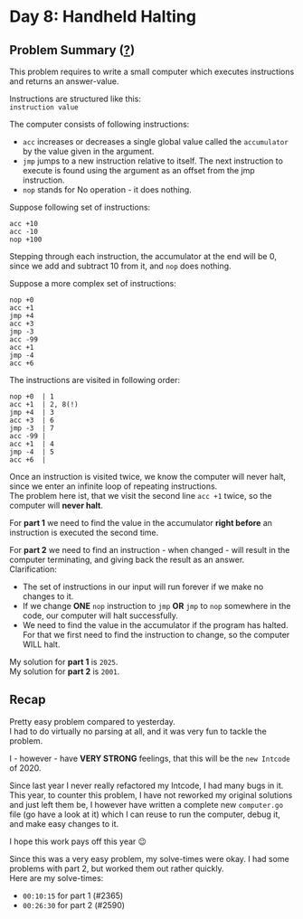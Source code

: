 # Day 8: Handheld Halting
## Problem Summary ([?](https://adventofcode.com/2020/day/8))

This problem requires to write a small computer which executes instructions and returns an answer-value.

Instructions are structured like this:  
`instruction value`

The computer consists of following instructions:
- `acc` increases or decreases a single global value called the `accumulator` by the value given in the argument.
- `jmp` jumps to a new instruction relative to itself. The next instruction to execute is found using the argument as an offset from the jmp instruction.
- `nop` stands for No operation - it does nothing.

Suppose following set of instructions:
```
acc +10
acc -10
nop +100
```

Stepping through each instruction, the accumulator at the end will be 0, since we add and subtract 10 from it, and `nop` does nothing.

Suppose a more complex set of instructions:
```
nop +0
acc +1
jmp +4
acc +3
jmp -3
acc -99
acc +1
jmp -4
acc +6
```

The instructions are visited in following order:
```
nop +0  | 1
acc +1  | 2, 8(!)
jmp +4  | 3
acc +3  | 6
jmp -3  | 7
acc -99 |
acc +1  | 4
jmp -4  | 5
acc +6  |
```

Once an instruction is visited twice, we know the computer will never halt, since we enter an infinite loop of repeating instructions.  
The problem here ist, that we visit the second line `acc +1` twice, so the computer will **never halt**.

For **part 1** we need to find the value in the accumulator **right before** an instruction is executed the second time.

For **part 2** we need to find an instruction - when changed - will result in the computer terminating, and giving back the result as an answer.  
Clarification:
- The set of instructions in our input will run forever if we make no changes to it.
- If we change **ONE** `nop` instruction to `jmp` **OR** `jmp` to `nop` somewhere in the code, our computer will halt successfully.
- We need to find the value in the accumulator if the program has halted. For that we first need to find the instruction to change, so the computer WILL halt.

My solution for **part 1** is `2025`.  
My solution for **part 2** is `2001`.

## Recap
Pretty easy problem compared to yesterday.  
I had to do virtually no parsing at all, and it was very fun to tackle the problem.  

I - however - have **VERY STRONG** feelings, that this will be the `new Intcode` of 2020.

Since last year I never really refactored my Intcode, I had many bugs in it.  
This year, to counter this problem, I have not reworked my original solutions and just left them be, I however have written a complete new `computer.go` file (go have a look at it) which I can reuse to run the computer, debug it, and make easy changes to it.

I hope this work pays off this year 😉

Since this was a very easy problem, my solve-times were okay. I had some problems with part 2, but worked them out rather quickly.  
Here are my solve-times:
- `00:10:15` for part 1 (#2365)
- `00:26:30` for part 2 (#2590)
